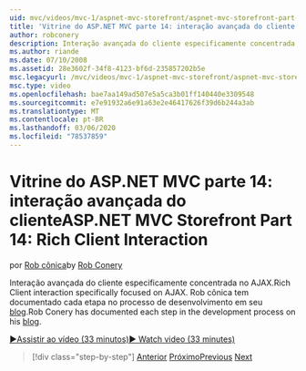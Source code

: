 ```yaml
---
uid: mvc/videos/mvc-1/aspnet-mvc-storefront/aspnet-mvc-storefront-part-14-rich-client-interaction
title: 'Vitrine do ASP.NET MVC parte 14: interação avançada do cliente | Microsoft Docs'
author: robconery
description: Interação avançada do cliente especificamente concentrada no AJAX. Rob cônica tem documentado cada etapa no processo de desenvolvimento em seu blog.
ms.author: riande
ms.date: 07/10/2008
ms.assetid: 28e3602f-34f8-4123-bf6d-235857202b5e
msc.legacyurl: /mvc/videos/mvc-1/aspnet-mvc-storefront/aspnet-mvc-storefront-part-14-rich-client-interaction
msc.type: video
ms.openlocfilehash: bae7aa149ad507e5a5ca3b01ff140440e3309548
ms.sourcegitcommit: e7e91932a6e91a63e2e46417626f39d6b244a3ab
ms.translationtype: MT
ms.contentlocale: pt-BR
ms.lasthandoff: 03/06/2020
ms.locfileid: "78537859"
---
```

# <a name="aspnet-mvc-storefront-part-14-rich-client-interaction"></a><span data-ttu-id="7d41d-104">Vitrine do ASP.NET MVC parte 14: interação avançada do cliente</span><span class="sxs-lookup"><span data-stu-id="7d41d-104">ASP.NET MVC Storefront Part 14: Rich Client Interaction</span></span>

<span data-ttu-id="7d41d-105">por [Rob cônica](https://github.com/robconery)</span><span class="sxs-lookup"><span data-stu-id="7d41d-105">by [Rob Conery](https://github.com/robconery)</span></span>

<span data-ttu-id="7d41d-106">Interação avançada do cliente especificamente concentrada no AJAX.</span><span class="sxs-lookup"><span data-stu-id="7d41d-106">Rich Client interaction specifically focused on AJAX.</span></span> <span data-ttu-id="7d41d-107">Rob cônica tem documentado cada etapa no processo de desenvolvimento em seu [blog](http://blog.wekeroad.com/mvc-storefront/mvcstore-part-14/).</span><span class="sxs-lookup"><span data-stu-id="7d41d-107">Rob Conery has documented each step in the development process on his [blog](http://blog.wekeroad.com/mvc-storefront/mvcstore-part-14/).</span></span>

[<span data-ttu-id="7d41d-108">&#9654;Assistir ao vídeo (33 minutos)</span><span class="sxs-lookup"><span data-stu-id="7d41d-108">&#9654; Watch video (33 minutes)</span></span>](https://channel9.msdn.com/Blogs/ASP-NET-Site-Videos/aspnet-mvc-storefront-part-14-rich-client-interaction)

> [!div class="step-by-step"]
> <span data-ttu-id="7d41d-109">[Anterior](aspnet-mvc-storefront-part-13-dependency-injection.md)
> [Próximo](aspnet-mvc-storefront-part-15-public-code-review.md)</span><span class="sxs-lookup"><span data-stu-id="7d41d-109">[Previous](aspnet-mvc-storefront-part-13-dependency-injection.md)
[Next](aspnet-mvc-storefront-part-15-public-code-review.md)</span></span>
